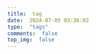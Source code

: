 ```yaml
--- 
title:  tag 
date:  2024-07-05 03:36:02 
type:  "tags" 
comments:  false 
top_img:  false 
---
```

